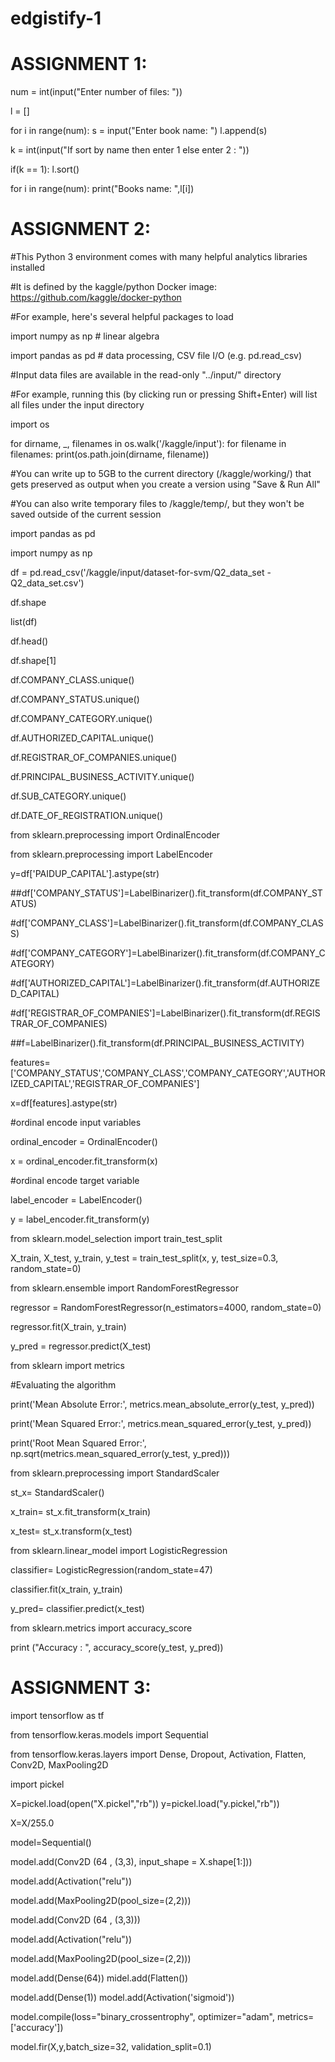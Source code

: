 # edgistify-1
 
# ASSIGNMENT 1:

num = int(input("Enter number of files: "))

l = []

for i in range(num):
        s = input("Enter book name: ")
        l.append(s)

k = int(input("If sort by name then enter 1 else enter 2 : "))

if(k == 1):
       l.sort()

for i in range(num):
        print("Books name: ",l[i])

# ASSIGNMENT 2:

#This Python 3 environment comes with many helpful analytics libraries installed

#It is defined by the kaggle/python Docker image: https://github.com/kaggle/docker-python

#For example, here's several helpful packages to load

import numpy as np # linear algebra

import pandas as pd # data processing, CSV file I/O (e.g. pd.read_csv)

#Input data files are available in the read-only "../input/" directory

#For example, running this (by clicking run or pressing Shift+Enter) will list all files under the input directory

import os

for dirname, _, filenames in os.walk('/kaggle/input'):
    for filename in filenames:
        print(os.path.join(dirname, filename))

#You can write up to 5GB to the current directory (/kaggle/working/) that gets preserved as output when you create a version using "Save & Run All" 

#You can also write temporary files to /kaggle/temp/, but they won't be saved outside of the current session

import pandas as pd

import numpy as np

df = pd.read_csv('/kaggle/input/dataset-for-svm/Q2_data_set - Q2_data_set.csv')

df.shape

list(df)

df.head()

df.shape[1]

df.COMPANY_CLASS.unique()

df.COMPANY_STATUS.unique()

df.COMPANY_CATEGORY.unique()

df.AUTHORIZED_CAPITAL.unique()

df.REGISTRAR_OF_COMPANIES.unique()

df.PRINCIPAL_BUSINESS_ACTIVITY.unique()

df.SUB_CATEGORY.unique()

df.DATE_OF_REGISTRATION.unique()

from sklearn.preprocessing import OrdinalEncoder

from sklearn.preprocessing import LabelEncoder

y=df['PAIDUP_CAPITAL'].astype(str)

##df['COMPANY_STATUS']=LabelBinarizer().fit_transform(df.COMPANY_STATUS)

#df['COMPANY_CLASS']=LabelBinarizer().fit_transform(df.COMPANY_CLASS)

#df['COMPANY_CATEGORY']=LabelBinarizer().fit_transform(df.COMPANY_CATEGORY)

#df['AUTHORIZED_CAPITAL']=LabelBinarizer().fit_transform(df.AUTHORIZED_CAPITAL)

#df['REGISTRAR_OF_COMPANIES']=LabelBinarizer().fit_transform(df.REGISTRAR_OF_COMPANIES)

##f=LabelBinarizer().fit_transform(df.PRINCIPAL_BUSINESS_ACTIVITY)

features=['COMPANY_STATUS','COMPANY_CLASS','COMPANY_CATEGORY','AUTHORIZED_CAPITAL','REGISTRAR_OF_COMPANIES']

x=df[features].astype(str)

#ordinal encode input variables

ordinal_encoder = OrdinalEncoder()

x = ordinal_encoder.fit_transform(x)

#ordinal encode target variable

label_encoder = LabelEncoder()

y = label_encoder.fit_transform(y)

from sklearn.model_selection import train_test_split

X_train, X_test, y_train, y_test = train_test_split(x, y, test_size=0.3, random_state=0)

from sklearn.ensemble import RandomForestRegressor

regressor = RandomForestRegressor(n_estimators=4000, random_state=0)

regressor.fit(X_train, y_train)

y_pred = regressor.predict(X_test)

from sklearn import metrics

#Evaluating the algorithm

print('Mean Absolute Error:', metrics.mean_absolute_error(y_test, y_pred))

print('Mean Squared Error:', metrics.mean_squared_error(y_test, y_pred))

print('Root Mean Squared Error:', np.sqrt(metrics.mean_squared_error(y_test, y_pred)))

from sklearn.preprocessing import StandardScaler    

st_x= StandardScaler()    

x_train= st_x.fit_transform(x_train)    

x_test= st_x.transform(x_test)

from sklearn.linear_model import LogisticRegression  

classifier= LogisticRegression(random_state=47)  

classifier.fit(x_train, y_train)

y_pred= classifier.predict(x_test) 

from sklearn.metrics import accuracy_score 

print ("Accuracy : ", accuracy_score(y_test, y_pred)) 


# ASSIGNMENT 3:

import tensorflow as tf

from tensorflow.keras.models import Sequential

from tensorflow.keras.layers import Dense, Dropout, Activation, Flatten, Conv2D, MaxPooling2D

import pickel

X=pickel.load(open("X.pickel","rb"))
y=pickel.load("y.pickel,"rb"))

X=X/255.0

model=Sequential()

model.add(Conv2D (64 , (3,3), input_shape = X.shape[1:]))

model.add(Activation("relu"))

model.add(MaxPooling2D(pool_size=(2,2)))

model.add(Conv2D (64 , (3,3)))

model.add(Activation("relu"))

model.add(MaxPooling2D(pool_size=(2,2)))

model.add(Dense(64))
midel.add(Flatten())

model.add(Dense(1))
model.add(Activation('sigmoid'))

model.compile(loss="binary_crossentrophy", optimizer="adam", metrics=['accuracy'])

model.fir(X,y,batch_size=32, validation_split=0.1)
